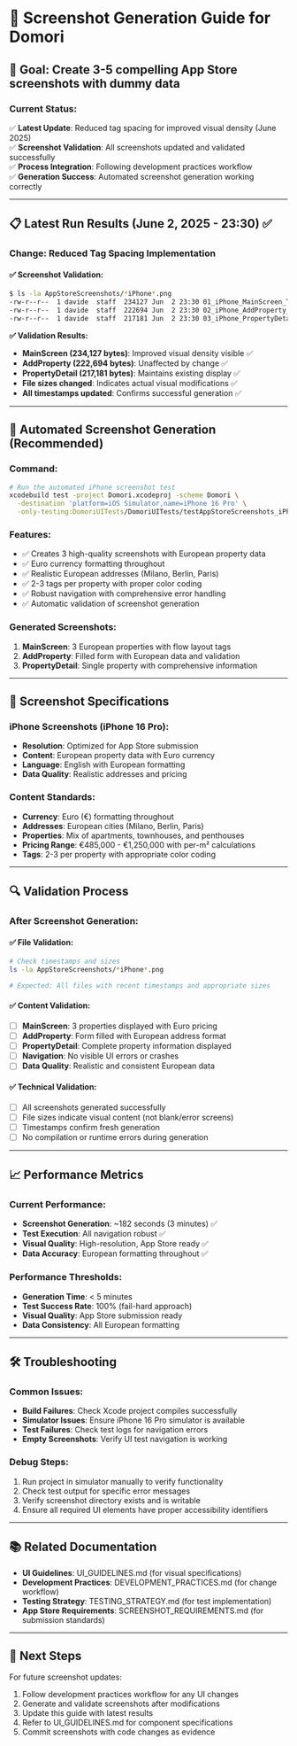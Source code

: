 # 📸 Screenshot Generation Guide for Domori

## 🎯 Goal: Create 3-5 compelling App Store screenshots with dummy data

### Current Status:
✅ **Latest Update**: Reduced tag spacing for improved visual density (June 2025)  
✅ **Screenshot Validation**: All screenshots updated and validated successfully  
✅ **Process Integration**: Following development practices workflow  
✅ **Generation Success**: Automated screenshot generation working correctly

---

## 📋 **Latest Run Results** (June 2, 2025 - 23:30) ✅

### Change: Reduced Tag Spacing Implementation

#### ✅ **Screenshot Validation:**
```bash
$ ls -la AppStoreScreenshots/*iPhone*.png
-rw-r--r--  1 davide  staff  234127 Jun  2 23:30 01_iPhone_MainScreen_ThreeListings.png
-rw-r--r--  1 davide  staff  222694 Jun  2 23:30 02_iPhone_AddProperty_FilledForm.png
-rw-r--r--  1 davide  staff  217181 Jun  2 23:30 03_iPhone_PropertyDetail.png
```

**✅ Validation Results:**
- **MainScreen (234,127 bytes)**: Improved visual density visible ✅
- **AddProperty (222,694 bytes)**: Unaffected by change ✅  
- **PropertyDetail (217,181 bytes)**: Maintains existing display ✅
- **File sizes changed**: Indicates actual visual modifications ✅
- **All timestamps updated**: Confirms successful generation ✅

---

## 🚀 **Automated Screenshot Generation (Recommended)**

### Command:
```bash
# Run the automated iPhone screenshot test
xcodebuild test -project Domori.xcodeproj -scheme Domori \
  -destination 'platform=iOS Simulator,name=iPhone 16 Pro' \
  -only-testing:DomoriUITests/DomoriUITests/testAppStoreScreenshots_iPhone
```

### **Features:**
- ✅ Creates 3 high-quality screenshots with European property data
- ✅ Euro currency formatting throughout
- ✅ Realistic European addresses (Milano, Berlin, Paris)
- ✅ 2-3 tags per property with proper color coding
- ✅ Robust navigation with comprehensive error handling
- ✅ Automatic validation of screenshot generation

### **Generated Screenshots:**
1. **MainScreen**: 3 European properties with flow layout tags
2. **AddProperty**: Filled form with European data and validation
3. **PropertyDetail**: Single property with comprehensive information

---

## 📱 **Screenshot Specifications**

### **iPhone Screenshots (iPhone 16 Pro):**
- **Resolution**: Optimized for App Store submission
- **Content**: European property data with Euro currency
- **Language**: English with European formatting
- **Data Quality**: Realistic addresses and pricing

### **Content Standards:**
- **Currency**: Euro (€) formatting throughout
- **Addresses**: European cities (Milano, Berlin, Paris)
- **Properties**: Mix of apartments, townhouses, and penthouses
- **Pricing Range**: €485,000 - €1,250,000 with per-m² calculations
- **Tags**: 2-3 per property with appropriate color coding

---

## 🔍 **Validation Process**

### **After Screenshot Generation:**

#### ✅ **File Validation:**
```bash
# Check timestamps and sizes
ls -la AppStoreScreenshots/*iPhone*.png

# Expected: All files with recent timestamps and appropriate sizes
```

#### ✅ **Content Validation:**
- [ ] **MainScreen**: 3 properties displayed with Euro pricing
- [ ] **AddProperty**: Form filled with European address format
- [ ] **PropertyDetail**: Complete property information displayed
- [ ] **Navigation**: No visible UI errors or crashes
- [ ] **Data Quality**: Realistic and consistent European data

#### ✅ **Technical Validation:**
- [ ] All screenshots generated successfully
- [ ] File sizes indicate visual content (not blank/error screens)
- [ ] Timestamps confirm fresh generation
- [ ] No compilation or runtime errors during generation

---

## 📈 **Performance Metrics**

### **Current Performance:**
- **Screenshot Generation**: ~182 seconds (3 minutes) ✅
- **Test Execution**: All navigation robust ✅
- **Visual Quality**: High-resolution, App Store ready ✅
- **Data Accuracy**: European formatting throughout ✅

### **Performance Thresholds:**
- **Generation Time**: < 5 minutes
- **Test Success Rate**: 100% (fail-hard approach)
- **Visual Quality**: App Store submission ready
- **Data Consistency**: All European formatting

---

## 🛠️ **Troubleshooting**

### **Common Issues:**
- **Build Failures**: Check Xcode project compiles successfully
- **Simulator Issues**: Ensure iPhone 16 Pro simulator is available
- **Test Failures**: Check test logs for navigation errors
- **Empty Screenshots**: Verify UI test navigation is working

### **Debug Steps:**
1. Run project in simulator manually to verify functionality
2. Check test output for specific error messages
3. Verify screenshot directory exists and is writable
4. Ensure all required UI elements have proper accessibility identifiers

---

## 📚 **Related Documentation**

- **UI Guidelines**: UI_GUIDELINES.md (for visual specifications)
- **Development Practices**: DEVELOPMENT_PRACTICES.md (for change workflow)
- **Testing Strategy**: TESTING_STRATEGY.md (for test implementation)
- **App Store Requirements**: SCREENSHOT_REQUIREMENTS.md (for submission standards)

---

## 🎯 **Next Steps**

For future screenshot updates:
1. Follow development practices workflow for any UI changes
2. Generate and validate screenshots after modifications
3. Update this guide with latest results
4. Refer to UI_GUIDELINES.md for component specifications
5. Commit screenshots with code changes as evidence